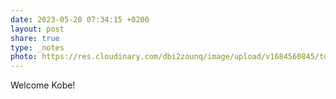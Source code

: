 ```yaml
---
date: 2023-05-20 07:34:15 +0200
layout: post
share: true
type: _notes
photo: https://res.cloudinary.com/dbi2zounq/image/upload/v1684560845/tdbpxe9suu93vmbocbyd.jpg
---
```

Welcome Kobe!
